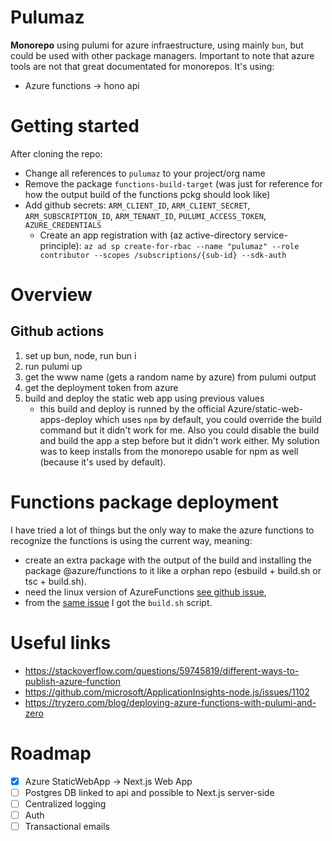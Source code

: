 # Pulumaz

**Monorepo** using pulumi for azure infraestructure, using mainly `bun`, but could be used with other package managers. Important to note that
azure tools are not that great documentated for monorepos.
It's using:

- Azure functions -> hono api

# Getting started

After cloning the repo:

- Change all references to `pulumaz` to your project/org name
- Remove the package `functions-build-target` (was just for reference for how the output build of the functions pckg should look like)
- Add github secrets: `ARM_CLIENT_ID`, `ARM_CLIENT_SECRET`, `ARM_SUBSCRIPTION_ID`, `ARM_TENANT_ID`, `PULUMI_ACCESS_TOKEN`, `AZURE_CREDENTIALS`
  - Create an app registration with (az active-directory service-principle): `az ad sp create-for-rbac --name "pulumaz" --role contributor --scopes /subscriptions/{sub-id} --sdk-auth`

# Overview

## Github actions

1. set up bun, node, run bun i
2. run pulumi up
3. get the www name (gets a random name by azure) from pulumi output
4. get the deployment token from azure
5. build and deploy the static web app using previous values
   - this build and deploy is runned by the official Azure/static-web-apps-deploy which uses `npm` by default, you could override the build command but it didn't work for me.
     Also you could disable the build and build the app a step before but it didn't work either. My solution was to keep installs from the monorepo usable for npm as well (because it's used by default).

# Functions package deployment

I have tried a lot of things but the only way to make the azure functions to recognize the functions is using the current way, meaning:

- create an extra package with the output of the build and installing the package @azure/functions to it like a orphan repo (esbuild + build.sh or tsc + build.sh).
- need the linux version of AzureFunctions [see github issue](https://github.com/Azure/azure-functions-nodejs-library/issues/260#issuecomment-2133675709),
- from the [same issue](https://github.com/Azure/azure-functions-nodejs-library/issues/260#issuecomment-2241240564) I got the `build.sh` script.

# Useful links

- https://stackoverflow.com/questions/59745819/different-ways-to-publish-azure-function
- https://github.com/microsoft/ApplicationInsights-node.js/issues/1102
- https://tryzero.com/blog/deploying-azure-functions-with-pulumi-and-zero

# Roadmap

- [x] Azure StaticWebApp -> Next.js Web App
- [ ] Postgres DB linked to api and possible to Next.js server-side
- [ ] Centralized logging
- [ ] Auth
- [ ] Transactional emails

